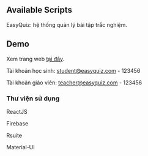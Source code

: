 ## Available Scripts
EasyQuiz: hệ thống quản lý bài tập trắc nghiệm.

## Demo

Xem trang web [tại đây](https://huonggiangbui.github.io/).

Tài khoản học sinh: student@easyquiz.com - 123456

Tài khoản giáo viên: teacher@easyquiz.com - 123456

### Thư viện sử dụng

ReactJS

Firebase

Rsuite

Material-UI
